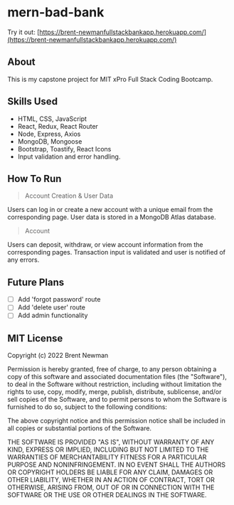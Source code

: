 # mern-bad-bank

Try it out: [https://brent-newmanfullstackbankapp.herokuapp.com/](https://brent-newmanfullstackbankapp.herokuapp.com/)

## About

This is my capstone project for MIT xPro Full Stack Coding Bootcamp.

## Skills Used

<ul>
  <li> HTML, CSS, JavaScript
  <li> React, Redux, React Router
  <li> Node, Express, Axios
  <li> MongoDB, Mongoose
  <li> Bootstrap, Toastify, React Icons
  <li> Input validation and error handling.
</ul>

## How To Run

> Account Creation & User Data

Users can log in or create a new account with a unique email from the corresponding page. User data is stored in a MongoDB Atlas database.

> Account

Users can deposit, withdraw, or view account information from the corresponding pages. Transaction input is validated and user is notified of any errors.

## Future Plans

- [ ] Add 'forgot password' route
- [ ] Add 'delete user' route
- [ ] Add admin functionality

## MIT License

Copyright (c) 2022 Brent Newman

Permission is hereby granted, free of charge, to any person obtaining a copy of this software and associated documentation files (the "Software"), to deal in the Software without restriction, including without limitation the rights to use, copy, modify, merge, publish, distribute, sublicense, and/or sell copies of the Software, and to permit persons to whom the Software is furnished to do so, subject to the following conditions:

The above copyright notice and this permission notice shall be included in all copies or substantial portions of the Software.

THE SOFTWARE IS PROVIDED "AS IS", WITHOUT WARRANTY OF ANY KIND, EXPRESS OR IMPLIED, INCLUDING BUT NOT LIMITED TO THE WARRANTIES OF MERCHANTABILITY FITNESS FOR A PARTICULAR PURPOSE AND NONINFRINGEMENT. IN NO EVENT SHALL THE AUTHORS OR COPYRIGHT HOLDERS BE LIABLE FOR ANY CLAIM, DAMAGES OR OTHER LIABILITY, WHETHER IN AN ACTION OF CONTRACT, TORT OR OTHERWISE, ARISING FROM, OUT OF OR IN CONNECTION WITH THE SOFTWARE OR THE USE OR OTHER DEALINGS IN THE SOFTWARE.
